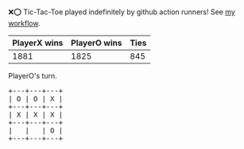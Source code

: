 :x::o: Tic-Tac-Toe played indefinitely by github action runners! See [my workflow](.github/workflows/play.yaml).

|PlayerX wins|PlayerO wins|Ties|
|-|-|-|
|1881|1825|845|

PlayerO's turn.

<pre>
+---+---+---+
| O | O | X |
+---+---+---+
| X | X | X |
+---+---+---+
|   |   | O |
+---+---+---+
</pre>